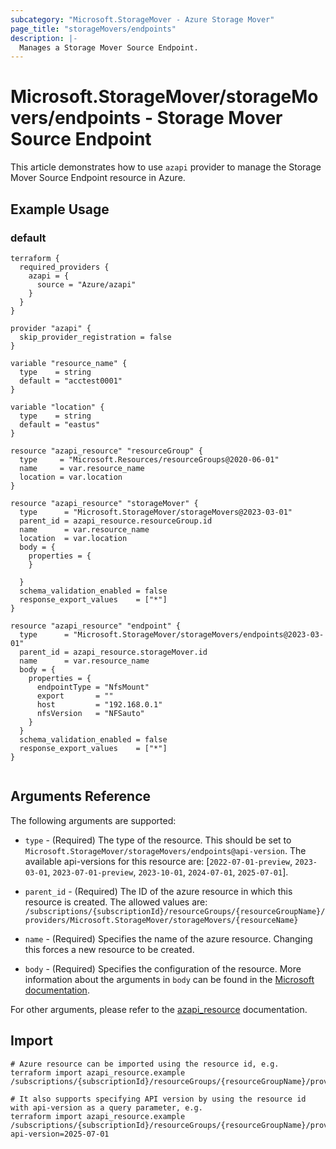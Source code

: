 ```yaml
---
subcategory: "Microsoft.StorageMover - Azure Storage Mover"
page_title: "storageMovers/endpoints"
description: |-
  Manages a Storage Mover Source Endpoint.
---
```


# Microsoft.StorageMover/storageMovers/endpoints - Storage Mover Source Endpoint

This article demonstrates how to use `azapi` provider to manage the Storage Mover Source Endpoint resource in Azure.



## Example Usage

### default

```hcl
terraform {
  required_providers {
    azapi = {
      source = "Azure/azapi"
    }
  }
}

provider "azapi" {
  skip_provider_registration = false
}

variable "resource_name" {
  type    = string
  default = "acctest0001"
}

variable "location" {
  type    = string
  default = "eastus"
}

resource "azapi_resource" "resourceGroup" {
  type     = "Microsoft.Resources/resourceGroups@2020-06-01"
  name     = var.resource_name
  location = var.location
}

resource "azapi_resource" "storageMover" {
  type      = "Microsoft.StorageMover/storageMovers@2023-03-01"
  parent_id = azapi_resource.resourceGroup.id
  name      = var.resource_name
  location  = var.location
  body = {
    properties = {
    }

  }
  schema_validation_enabled = false
  response_export_values    = ["*"]
}

resource "azapi_resource" "endpoint" {
  type      = "Microsoft.StorageMover/storageMovers/endpoints@2023-03-01"
  parent_id = azapi_resource.storageMover.id
  name      = var.resource_name
  body = {
    properties = {
      endpointType = "NfsMount"
      export       = ""
      host         = "192.168.0.1"
      nfsVersion   = "NFSauto"
    }
  }
  schema_validation_enabled = false
  response_export_values    = ["*"]
}


```



## Arguments Reference

The following arguments are supported:

* `type` - (Required) The type of the resource. This should be set to `Microsoft.StorageMover/storageMovers/endpoints@api-version`. The available api-versions for this resource are: [`2022-07-01-preview`, `2023-03-01`, `2023-07-01-preview`, `2023-10-01`, `2024-07-01`, `2025-07-01`].

* `parent_id` - (Required) The ID of the azure resource in which this resource is created. The allowed values are:  
  `/subscriptions/{subscriptionId}/resourceGroups/{resourceGroupName}/providers/Microsoft.StorageMover/storageMovers/{resourceName}`

* `name` - (Required) Specifies the name of the azure resource. Changing this forces a new resource to be created.

* `body` - (Required) Specifies the configuration of the resource. More information about the arguments in `body` can be found in the [Microsoft documentation](https://learn.microsoft.com/en-us/azure/templates/Microsoft.StorageMover/storageMovers/endpoints?pivots=deployment-language-terraform).

For other arguments, please refer to the [azapi_resource](https://registry.terraform.io/providers/Azure/azapi/latest/docs/resources/resource) documentation.

## Import

 ```shell
 # Azure resource can be imported using the resource id, e.g.
 terraform import azapi_resource.example /subscriptions/{subscriptionId}/resourceGroups/{resourceGroupName}/providers/Microsoft.StorageMover/storageMovers/{resourceName}/endpoints/{resourceName}
 
 # It also supports specifying API version by using the resource id with api-version as a query parameter, e.g.
 terraform import azapi_resource.example /subscriptions/{subscriptionId}/resourceGroups/{resourceGroupName}/providers/Microsoft.StorageMover/storageMovers/{resourceName}/endpoints/{resourceName}?api-version=2025-07-01
 ```
